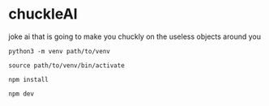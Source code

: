 # chuckleAI
joke ai that is going to make you chuckly on the useless objects around you

```
python3 -m venv path/to/venv
```

```
source path/to/venv/bin/activate
```

```
npm install
```

```
npm dev
```
